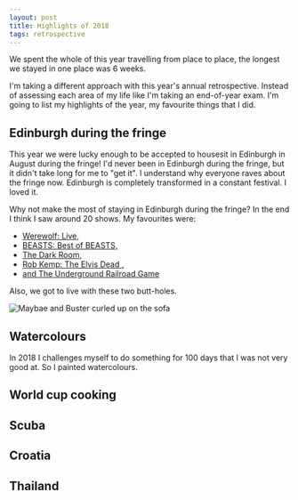 ```yaml
---
layout: post
title: Highlights of 2018
tags: retrospective
---
```


We spent the whole of this year travelling from place to place, the longest we stayed in one place was 6 weeks. 

I'm taking a different approach with this year's annual retrospective. Instead of assessing each area of my life like I'm taking an end-of-year exam. I'm going to list my highlights of the year, my favourite things that I did.

## Edinburgh during the fringe

This year we were lucky enough to be accepted to housesit in Edinburgh in August during the fringe! I'd never been in Edinburgh during the fringe, but it didn't take long for me to "get it". I understand why everyone raves about the fringe now. Edinburgh is completely transformed in a constant festival. I loved it.

Why not make the most of staying in Edinburgh during the fringe? In the end I think I saw around 20 shows. My favourites were:

* [Werewolf: Live,](http://werewolflive.co.uk/)
* [BEASTS: Best of BEASTS,](https://twitter.com/beastscomedy)
* [The Dark Room,](https://www.thejohnrobertson.com/thedarkroom/)
* [Rob Kemp: The Elvis Dead
,](https://www.theguardian.com/stage/2017/aug/18/rob-kemp-the-elvis-dead-review-a-gory-cult-classic-in-the-making)
* [and The Underground Railroad Game](https://www.theguardian.com/stage/2018/aug/11/underground-railroad-game-review-traverse-edinburgh-fringe-festival)

Also, we got to live with these two butt-holes.

<img src="/assets/images/edinburgh-2019/IMG_0959.jpg" alt="Maybae and Buster curled up on the sofa">

## Watercolours
In 2018 I challenges myself to do something for 100 days that I was not very good at. So I painted watercolours. 

## World cup cooking

## Scuba

## Croatia

## Thailand